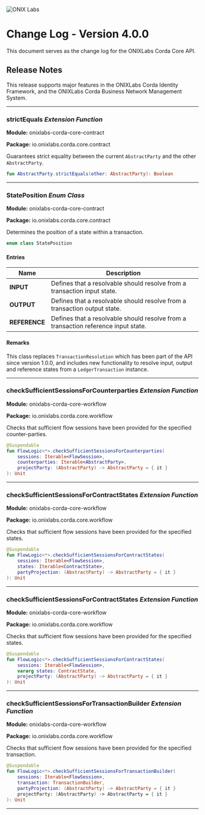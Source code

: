 ![ONIX Labs](https://raw.githubusercontent.com/onix-labs/onixlabs-website/main/src/assets/images/logo/full/original/original-md.png)

# Change Log - Version 4.0.0

This document serves as the change log for the ONIXLabs Corda Core API.

## Release Notes

This release supports major features in the ONIXLabs Corda Identity Framework, and the ONIXLabs Corda Business Network Management System.

---

### strictEquals _Extension Function_

**Module:** onixlabs-corda-core-contract

**Package:** io.onixlabs.corda.core.contract

Guarantees strict equality between the current `AbstractParty` and the other `AbstractParty`.

```kotlin
fun AbstractParty.strictEquals(other: AbstractParty): Boolean
```

---

### StatePosition _Enum Class_

**Module:** onixlabs-corda-core-contract

**Package:** io.onixlabs.corda.core.contract

Determines the position of a state within a transaction.

```kotlin
enum class StatePosition
```

#### Entries

| Name          | Description                                                  |
| ------------- | ------------------------------------------------------------ |
| **INPUT**     | Defines that a resolvable should resolve from a transaction input state. |
| **OUTPUT**    | Defines that a resolvable should resolve from a transaction output state. |
| **REFERENCE** | Defines that a resolvable should resolve from a transaction reference input state. |

#### Remarks

This class replaces `TransactionResolution` which has been part of the API since version 1.0.0, and includes new functionality to resolve input, output and reference states from a `LedgerTransaction` instance.

---

### checkSufficientSessionsForCounterparties _Extension Function_

**Module:** onixlabs-corda-core-workflow

**Package:** io.onixlabs.corda.core.workflow

Checks that sufficient flow sessions have been provided for the specified counter-parties.

```kotlin
@Suspendable
fun FlowLogic<*>.checkSufficientSessionsForCounterparties(
    sessions: Iterable<FlowSession>,
    counterparties: Iterable<AbstractParty>,
    projectParty: (AbstractParty) -> AbstractParty = { it }
): Unit
```

---

### checkSufficientSessionsForContractStates _Extension Function_

**Module:** onixlabs-corda-core-workflow

**Package:** io.onixlabs.corda.core.workflow

Checks that sufficient flow sessions have been provided for the specified states.

```kotlin
@Suspendable
fun FlowLogic<*>.checkSufficientSessionsForContractStates(
    sessions: Iterable<FlowSession>,
    states: Iterable<ContractState>,
    partyProjection: (AbstractParty) -> AbstractParty = { it }
): Unit
```

---

### checkSufficientSessionsForContractStates _Extension Function_

**Module:** onixlabs-corda-core-workflow

**Package:** io.onixlabs.corda.core.workflow

Checks that sufficient flow sessions have been provided for the specified states.

```kotlin
@Suspendable
fun FlowLogic<*>.checkSufficientSessionsForContractStates(
    sessions: Iterable<FlowSession>,
    vararg states: ContractState,
    projectParty: (AbstractParty) -> AbstractParty = { it }
): Unit
```

---

### checkSufficientSessionsForTransactionBuilder _Extension Function_

**Module:** onixlabs-corda-core-workflow

**Package:** io.onixlabs.corda.core.workflow

Checks that sufficient flow sessions have been provided for the specified transaction.

```kotlin
@Suspendable
fun FlowLogic<*>.checkSufficientSessionsForTransactionBuilder(
    sessions: Iterable<FlowSession>,
    transaction: TransactionBuilder,
    partyProjection: (AbstractParty) -> AbstractParty = { it }
    projectParty: (AbstractParty) -> AbstractParty = { it }
): Unit
```

---

